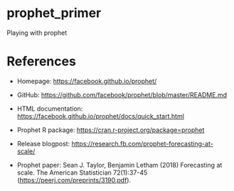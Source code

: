 # prophet_primer
Playing with prophet

# References

* Homepage: https://facebook.github.io/prophet/

* GitHub: https://github.com/facebook/prophet/blob/master/README.md

* HTML documentation: https://facebook.github.io/prophet/docs/quick_start.html

* Prophet R package: https://cran.r-project.org/package=prophet

* Release blogpost: https://research.fb.com/prophet-forecasting-at-scale/

* Prophet paper: Sean J. Taylor, Benjamin Letham (2018) Forecasting at scale. The American Statistician 72(1):37-45 (https://peerj.com/preprints/3190.pdf).
